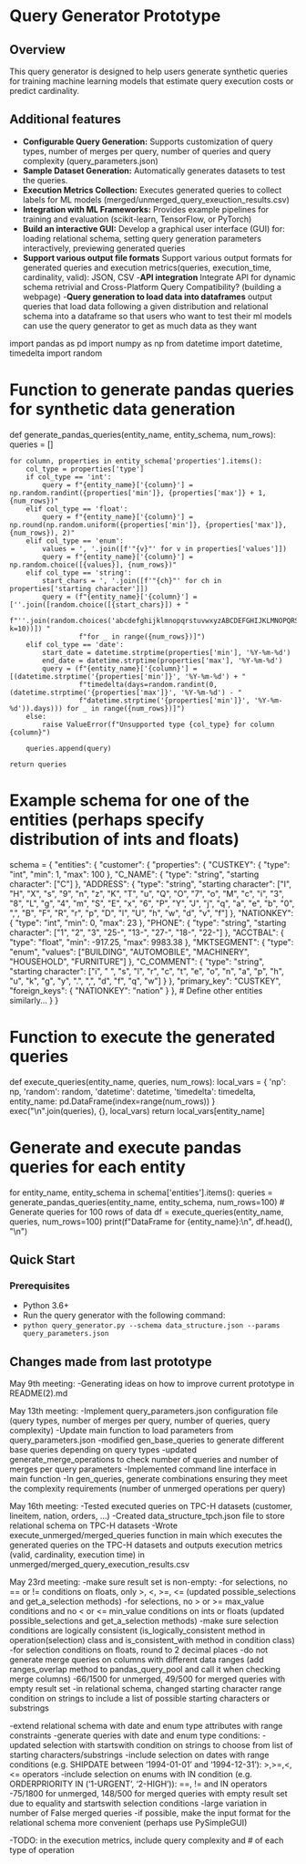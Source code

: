 # Query Generator Prototype

## Overview
This query generator is designed to help users generate synthetic queries for training machine learning models that estimate query execution costs or predict cardinality.

## Additional features
- **Configurable Query Generation:** Supports customization of query types, number of merges per query, number of queries and query complexity (query_parameters.json)
- **Sample Dataset Generation:** Automatically generates datasets to test the queries.
- **Execution Metrics Collection:** Executes generated queries to collect labels for ML models (merged/unmerged_query_exeuction_results.csv)
- **Integration with ML Frameworks:** Provides example pipelines for training and evaluation (scikit-learn, TensorFlow, or PyTorch)  
- **Build an interactive GUI:** Develop a graphical user interface (GUI) for: loading relational schema, setting query generation parameters interactively, previewing generated queries
- **Support various output file formats** Support various output formats for generated queries and execution metrics(queries, execution_time, cardinality, valid): JSON, CSV
-**API integration** Integrate API for dynamic schema retrivial and Cross-Platform Query Compatibility? (building a webpage)
-**Query generation to load data into dataframes** output queries that load data following a given distribution and relational schema into a dataframe so that users who want to test their ml models can use the query generator to get as much data as they want

import pandas as pd
import numpy as np
from datetime import datetime, timedelta
import random

# Function to generate pandas queries for synthetic data generation
def generate_pandas_queries(entity_name, entity_schema, num_rows):
    queries = []

    for column, properties in entity_schema['properties'].items():
        col_type = properties['type']
        if col_type == 'int':
            query = f"{entity_name}['{column}'] = np.random.randint({properties['min']}, {properties['max']} + 1, {num_rows})"
        elif col_type == 'float':
            query = f"{entity_name}['{column}'] = np.round(np.random.uniform({properties['min']}, {properties['max']}, {num_rows}), 2)"
        elif col_type == 'enum':
            values = ', '.join([f'"{v}"' for v in properties['values']])
            query = f"{entity_name}['{column}'] = np.random.choice([{values}], {num_rows})"
        elif col_type == 'string':
            start_chars = ', '.join([f'"{ch}"' for ch in properties['starting character']])
            query = (f"{entity_name}['{column}'] = [''.join([random.choice([{start_chars}]) + "
                     f"''.join(random.choices('abcdefghijklmnopqrstuvwxyzABCDEFGHIJKLMNOPQRSTUVWXYZ0123456789', k=10))]) "
                     f"for _ in range({num_rows})]")
        elif col_type == 'date':
            start_date = datetime.strptime(properties['min'], '%Y-%m-%d')
            end_date = datetime.strptime(properties['max'], '%Y-%m-%d')
            query = (f"{entity_name}['{column}'] = [(datetime.strptime('{properties['min']}', '%Y-%m-%d') + "
                     f"timedelta(days=random.randint(0, (datetime.strptime('{properties['max']}', '%Y-%m-%d') - "
                     f"datetime.strptime('{properties['min']}', '%Y-%m-%d')).days))) for _ in range({num_rows})]")
        else:
            raise ValueError(f"Unsupported type {col_type} for column {column}")
        
        queries.append(query)
    
    return queries

# Example schema for one of the entities (perhaps specify distribution of ints and floats)
schema = {
    "entities": {
        "customer": {
            "properties": { 
                "CUSTKEY": { "type": "int", "min": 1, "max": 100 },
                "C_NAME": { "type": "string", "starting character": ["C"] },
                "ADDRESS": { "type": "string", "starting character": ["I", "H", "X", "s", "9", "n", "z", "K", "T", "u", "Q", "O", "7", "o", "M", "c", "i", "3", "8", "L", "g", "4", "m", "S", "E", "x", "6", "P", "Y", "J", "j", "q", "a", "e", "b", "0", ",", "B", "F", "R", "r", "p", "D", "l", "U", "h", "w", "d", "v", "f"] },
                "NATIONKEY": { "type": "int", "min": 0, "max": 23 },
                "PHONE": { "type": "string", "starting character": ["1", "2", "3", "25-", "13-", "27-", "18-", "22-"] },
                "ACCTBAL": { "type": "float", "min": -917.25, "max": 9983.38 },
                "MKTSEGMENT": { "type": "enum", "values": ["BUILDING", "AUTOMOBILE", "MACHINERY", "HOUSEHOLD", "FURNITURE"] },
                "C_COMMENT": { "type": "string", "starting character": ["i", " ", "s", "l", "r", "c", "t", "e", "o", "n", "a", "p", "h", "u", "k", "g", "y", ".", ",", "d", "f", "q", "w"] }
            },
            "primary_key": "CUSTKEY",
            "foreign_keys": { "NATIONKEY": "nation" }
        },
        # Define other entities similarly...
    }
}

# Function to execute the generated queries
def execute_queries(entity_name, queries, num_rows):
    local_vars = {
        'np': np,
        'random': random,
        'datetime': datetime,
        'timedelta': timedelta,
        entity_name: pd.DataFrame(index=range(num_rows))
    }
    exec("\n".join(queries), {}, local_vars)
    return local_vars[entity_name]

# Generate and execute pandas queries for each entity
for entity_name, entity_schema in schema['entities'].items():
    queries = generate_pandas_queries(entity_name, entity_schema, num_rows=100)  # Generate queries for 100 rows of data
    df = execute_queries(entity_name, queries, num_rows=100)
    print(f"DataFrame for {entity_name}:\n", df.head(), "\n")



## Quick Start
### Prerequisites
- Python 3.6+
- Run the query generator with the following command:
- `python query_generator.py --schema data_structure.json --params query_parameters.json`

## Changes made from last prototype

May 9th meeting:
-Generating ideas on how to improve current prototype in README(2).md

May 13th meeting:
-Implement query_parameters.json configuration file (query types, number of merges per query, number of queries, query complexity)
-Update main function to load parameters from query_parameters.json 
-modified gen_base_queries to generate different base queries depending on query types
-updated generate_merge_operations to check number of queries and number of merges per query parameters 
-Implemented command line interface in main function
-In gen_queries, generate combinations ensuring they meet the complexity requirements (number of unmerged operations per query)

May 16th meeting:
-Tested executed queries on TPC-H datasets (customer, lineitem, nation, orders, …)
-Created data_structure_tpch.json file to store relational schema on TPC-H datasets
-Wrote execute_unmerged/merged_queries function in main which executes the generated queries on the TPC-H datasets and outputs execution metrics (valid, cardinality, execution time) in unmerged/merged_query_execution_results.csv

May 23rd meeting:
-make sure result set is non-empty:
	-for selections,  no == or != conditions on floats, only >, <, >=, <= (updated possible_selections and get_a_selection methods)
	-for selections, no > or >= max_value conditions and no < or <= min_value conditions on ints or floats (updated possible_selections and get_a_selection methods)
	-make sure selection conditions are logically consistent (is_logically_consistent method in operation(selection) class and is_consistent_with method in condition class)
	-for selection conditions on floats, round to 2 decimal places
	-do not generate merge queries on columns with different data ranges (add ranges_overlap method to pandas_query_pool and call it when checking merge columns)
	-66/1500 for unmerged, 49/500 for merged queries with empty result set
	-in relational schema, changed starting character range condition on strings to include a list of possible starting characters or substrings

-extend relational schema with date and enum type attributes with range constraints
-generate queries with date and enum type conditions:
	-updated selection with startswith condition on strings to choose from list of starting characters/substrings
	-include selection on dates with range conditions (e.g. SHIPDATE between ‘1994-01-01’ and ‘1994-12-31’): >,>=,<,<= operators
	-include selection on enums with IN condition (e.g. ORDERPRIORITY IN (‘1-URGENT’, ‘2-HIGH’)): ==, != and IN operators
	-75/1800 for unmerged, 148/500 for merged queries with empty result set due to equality and startswith selection conditions
	-large variation in number of False merged queries
-if possible, make the input format for the relational schema more convenient (perhaps use PySimpleGUI)

-TODO: in the execution metrics, include query complexity and # of each type of operation

